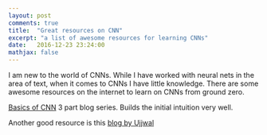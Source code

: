 ```yaml
---
layout: post
comments: true
title:  "Great resources on CNN"
excerpt: "a list of awesome resources for learning CNNs"
date:   2016-12-23 23:24:00
mathjax: false
---
```


I am new to the world of CNNs. While I have worked with neural nets in the area of text, when it comes to CNNs I have little knowledge. There are some awesome resources on the internet to learn on CNNs from ground zero. 

[Basics of CNN](https://adeshpande3.github.io/adeshpande3.github.io/A-Beginner's-Guide-To-Understanding-Convolutional-Neural-Networks/) 3 part blog series. Builds the initial intuition very well. 

Another good resource is this [blog by Ujjwal](https://ujjwalkarn.me/2016/08/11/intuitive-explanation-convnets/) 






